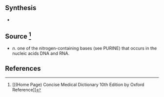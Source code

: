 ## Synthesis
- 
## Source [^1]
- $n$. one of the nitrogen-containing bases (see PURINE) that occurs in the nucleic acids DNA and RNA.
## References

[^1]: [[(Home Page) Concise Medical Dictionary 10th Edition by Oxford Reference]]